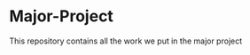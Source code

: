 # Major-Project
This repository contains all the work we put in the major project
<!DOCTYPE html>
<html>
  <head>
    <meta charset="utf-8">
    <title>Sorting test</title>
  </head>
  <body>
    <ul id='list'>
    </ul>
  </body>
  <script>
  API_KEY = AIzaSyDhPizrSGuuC5v7ZtOIoNHeske58VORwaU;
  [{"categoryId":"top_filmy_1502970774374","categoryName":"Top Filmy","dateCreated":"1502970774374.0","lastModified":"1502970774374.0","ytChannels":"[{\"channelId\":\"UCq-Fj5jknLsUf-MWSy4_brA\",\"channelTitle\":\"T-Series\",\"type\":\"static\"},{\"channelId\":\"UCq-Fj5jknLsUf-MWSy4_brA\",\"channelTitle\":\"T-Series\",\"type\":\"static\"},{\"channelId\":\"UCFFbwnve3yF62-tVXkTyHqg\",\"channelTitle\":\"Zee Music Company\",\"type\":\"static\"},{\"channelId\":\"UCbTLwN10NoCU4WDzLf1JMOA\",\"channelTitle\":\"YRF\",\"type\":\"static\"},{\"channelId\":\"UCX52tYZiEh_mHoFja3Veciw\",\"channelTitle\":\"Eros Now\",\"type\":\"static\"},{\"channelId\":\"UC56gTxNs4f9xZ7Pa2i5xNzg\",\"channelTitle\":\"Sony Music India\",\"type\":\"static\"}]","displayName":null,"type":"global","artists":"{\"static\":\"Emraan Hashmi ,Esha Gupta ,Tanishk Bagchi ,Jubin Nautiyal ,Neeti Mohan , Agar ,Jubin N Prakriti ,Abhijit V ,Bhushan Kumar Ahmed Kakkar ,Zee Music Co , Qaidi , Munna Michael ,Tiger Shroff ,Nidhhi Agerwal ,Javed ,Mohsin ,Anushka Sharma ,Imtiaz ,Arijit Singh \",\"dynamic\":\"\"}","keywords":"{\"static\":\"baadshaho,song,tanishk,bagchi,jubin,saath,t-series,tum,reprise,version,kakkar, munna,michael,harry,sejal\",\"dynamic\":\"\"}","lastUpdated":"1502970774374.0","staticLock":"1","staticPercentage":50},{"categoryId":"stand_up_comedy_1502972091305","categoryName":"Stand Up Comedy","dateCreated":"1502972091305.0","lastModified":"1502972091305.0","ytChannels":"[{\"channelId\":\"UCzNq9i-DlDDBLjPerVzJW-A\",\"channelTitle\":\"Kenny Sebastian\",\"type\":\"static\"},{\"channelId\":\"UC4muYPMCSYigqIwRjVWkQ2Q\",\"channelTitle\":\"Abhishek Upmanyu\",\"type\":\"static\"},{\"channelId\":\"UC5W8kZaY_u59fwgtjnLrBXA\",\"channelTitle\":\"Kanan Gill\",\"type\":\"static\"},{\"channelId\":\"UC6xOVUMstTf08rUgOFbyPEA\",\"channelTitle\":\"SnG Comedy\",\"type\":\"static\"},{\"channelId\":\"UCUsN5ZwHx2kILm84-jPDeXw\",\"channelTitle\":\"Comedy Central\",\"type\":\"static\"},{\"channelId\":\"UCpU9EZn1Ll9kPpSuBsn4VyA\",\"channelTitle\":\"East India Comedy\",\"type\":\"static\"},{\"channelId\":\"UCY6S78uy7ViTx5-Wc029oqA\",\"channelTitle\":\"evam Standup Tamasha\",\"type\":\"dynamic\"}]","displayName":null,"type":"global","artists":"{\"static\":\",Kenny Sebastian ,Chacha Chaudhary ,Tinkle , Abhishek Upmanyu , Kanan  ,Zakir Roast \",\"dynamic\":\"\"}","keywords":"{\"static\":\",Kenny Sebastian ,Chacha Chaudhary ,Tinkle , Abhishek Upmanyu , Kanan  ,Zakir Roast \",\"dynamic\":\"study holidays,kenneth sebastian,short film,preparation for exams\"}","lastUpdated":"1502972091305.0","staticLock":"1","staticPercentage":50},{"categoryId":"indie-pop_1502973919925","categoryName":"Indie-Pop","dateCreated":"1502973919925.0","lastModified":"1502973919925.0","ytChannels":"[{\"channelId\":\"UCXIyz409s7bNWVcM-vjfdVA\",\"channelTitle\":\"Majestic Casual\",\"type\":\"static\"},{\"channelId\":\"UCQ2ZXzSHkQOznthN-DepInQ\",\"channelTitle\":\"MusicMagnificence\",\"type\":\"static\"},{\"channelId\":\"UC5nc_ZtjKW1htCVZVRxlQAQ\",\"channelTitle\":\"MrSuicideSheep\",\"type\":\"static\"},{\"channelId\":\"UCM9KEEuzacwVlkt9JfJad7g\",\"channelTitle\":\"Chill Nation\",\"type\":\"static\"},{\"channelId\":\"UCEi0EgWJ5m7gVBQ68a1L0TA\",\"channelTitle\":\"alexrainbirdMusic\",\"type\":\"static\"},{\"channelId\":\"UCXKr4vbqJkg4cXmdvaAEjYw\",\"channelTitle\":\"La Belle Musique\",\"type\":\"static\"},{\"channelId\":\"UCudKvbd6gvbm5UCYRk5tZKA\",\"channelTitle\":\"TheSoundYouNeed\",\"type\":\"static\"},{\"channelId\":\"UCWPqvTI1HMOC0xxyaqfLtXQ\",\"channelTitle\":\"IndieCurrent\",\"type\":\"static\"},{\"channelId\":\"UCLft7a_jxMIRqs3wmbGhO9A\",\"channelTitle\":\"MusiCloud\",\"type\":\"dynamic\"}]","displayName":null,"type":"global","artists":"{\"static\":\"Smaak , Blue Releases , Griffin ,Stoller  , La ,Henri PFR , Tom ,Zwette Edit \",\"dynamic\":\",Demi ,Sorry ,Ariana Grande Remix \"}","keywords":"{\"static\":\"Smaak , Blue Releases , Griffin ,Stoller  , La ,Henri PFR , Tom ,Zwette Edit \",\"dynamic\":\"demi lovato new song,demi lovato sorry not sorry,ariana grande new song\"}","lastUpdated":"1502973919925.0","staticLock":"1","staticPercentage":50},{"categoryId":"prank_1502974035170","categoryName":"Prank","dateCreated":"1502974035170.0","lastModified":"1502974035170.0","ytChannels":"[{\"channelId\":\"UC1KPy3cAAj0i0RIFC_SzjMg\",\"channelTitle\":\"VitalyzdTv\",\"type\":\"static\"},{\"channelId\":\"UC1KPy3cAAj0i0RIFC_SzjMg\",\"channelTitle\":\"VitalyzdTv\",\"type\":\"static\"},{\"channelId\":\"UCkhxWF5CTMUgxneqAFP96LQ\",\"channelTitle\":\"NELK\",\"type\":\"static\"},{\"channelId\":\"UC1r4VtVE__5K6c_L_3Vlxxg\",\"channelTitle\":\"fouseyTUBE\",\"type\":\"static\"},{\"channelId\":\"UC1r4VtVE__5K6c_L_3Vlxxg\",\"channelTitle\":\"fouseyTUBE\",\"type\":\"static\"},{\"channelId\":\"UC-SV8-bUJfXjrRMnp7F8Wzw\",\"channelTitle\":\"RomanAtwoodVlogs\",\"type\":\"static\"},{\"channelId\":\"UC-SV8-bUJfXjrRMnp7F8Wzw\",\"channelTitle\":\"RomanAtwoodVlogs\",\"type\":\"static\"},{\"channelId\":\"UCrfkB8kEd58c9wWGWsWIwEA\",\"channelTitle\":\"Funk You\",\"type\":\"static\"},{\"channelId\":\"UCyzcUJoFTL32HM2Mfs4z6lw\",\"channelTitle\":\"Baap Of Bakchod\",\"type\":\"static\"},{\"channelId\":\"UCcf0WYfeIkecTLQ_GzkBu1w\",\"channelTitle\":\"Jalals\",\"type\":\"static\"},{\"channelId\":\"UCb8R67kPgHE1lYf8KLPAieQ\",\"channelTitle\":\"MarcusDibble\",\"type\":\"dynamic\"}]","displayName":null,"type":"global","artists":"{\"static\":\"Hitman , Cars On Fire Prank , Fake ,Pizza Delivery Guy Prank , My Puppy , Girls , Girls CUTE Prank ,Girls  \",\"dynamic\":\"\"}","keywords":"{\"static\":\"Hitman , Cars On Fire Prank , Fake ,Pizza Delivery Guy Prank , My Puppy , Girls , Girls CUTE Prank ,Girls  \",\"dynamic\":\"callout,dibble,marcus,comedy,wicked\"}","lastUpdated":"1502974035170.0","staticLock":"1","staticPercentage":50},{"categoryId":"global_todays_funniest_clips_1502974216761","categoryName":"Global: Today's Funniest Clips","dateCreated":"1502974216761.0","lastModified":"1502974216761.0","ytChannels":"[]","displayName":"Global: Today's Funniest Clips","type":"system","artists":"{\"static\":\"\",\"dynamic\":\"\"}","keywords":"{\"static\":\"\",\"dynamic\":\"\"}","lastUpdated":"1502974216761.0","staticLock":"TRUE","staticPercentage":0},{"categoryId":"global_learn_something_new_1502974216771","categoryName":"Global: Learn Something New","dateCreated":"1502974216771.0","lastModified":"1502974216771.0","ytChannels":"[]","displayName":"Global: Learn Something New","type":"system","artists":"{\"static\":\"\",\"dynamic\":\"\"}","keywords":"{\"static\":\"\",\"dynamic\":\"\"}","lastUpdated":"1502974216771.0","staticLock":"TRUE","staticPercentage":0},{"categoryId":"global_sports_highlights_and_great_moments_1502974216773","categoryName":"Global: Sports Highlights and Great Moments","dateCreated":"1502974216773.0","lastModified":"1502974216773.0","ytChannels":"[]","displayName":"Global: Sports Highlights and Great Moments","type":"system","artists":"{\"static\":\"\",\"dynamic\":\"\"}","keywords":"{\"static\":\"\",\"dynamic\":\"\"}","lastUpdated":"1502974216773.0","staticLock":"TRUE","staticPercentage":0},{"categoryId":"global_hot_new_trailers_1502974216775","categoryName":"Global: Hot New Trailers","dateCreated":"1502974216775.0","lastModified":"1502974216775.0","ytChannels":"[]","displayName":"Global: Hot New Trailers","type":"system","artists":"{\"static\":\"\",\"dynamic\":\"\"}","keywords":"{\"static\":\"\",\"dynamic\":\"\"}","lastUpdated":"1502974216775.0","staticLock":"TRUE","staticPercentage":0},{"categoryId":"global_game_overload_1502974216782","categoryName":"Global: Game Overload","dateCreated":"1502974216782.0","lastModified":"1502974216782.0","ytChannels":"[]","displayName":"Global: Game Overload","type":"system","artists":"{\"static\":\"\",\"dynamic\":\"\"}","keywords":"{\"static\":\"\",\"dynamic\":\"\"}","lastUpdated":"1502974216782.0","staticLock":"TRUE","staticPercentage":0},{"categoryId":"global_popular_right_now_1502974216779","categoryName":"Global: Popular Right Now","dateCreated":"1502974216779.0","lastModified":"1502974216779.0","ytChannels":"[]","displayName":"Global: Popular Right Now","type":"system","artists":"{\"static\":\"\",\"dynamic\":\"\"}","keywords":"{\"static\":\"\",\"dynamic\":\"\"}","lastUpdated":"1502974216779.0","staticLock":"TRUE","staticPercentage":0},{"categoryId":"india_music_1502974216784","categoryName":"India: Music","dateCreated":"1502974216784.0","lastModified":"1502974216784.0","ytChannels":"[]","displayName":"India: Music","type":"system","artists":"{\"static\":\"\",\"dynamic\":\"\"}","keywords":"{\"static\":\"\",\"dynamic\":\"\"}","lastUpdated":"1502974216784.0","staticLock":"TRUE","staticPercentage":0},{"categoryId":"india_popular_right_now__india_1502974216785","categoryName":"India: Popular Right Now - India","dateCreated":"1502974216785.0","lastModified":"1502974216785.0","ytChannels":"[]","displayName":"India: Popular Right Now - India","type":"system","artists":"{\"static\":\"\",\"dynamic\":\"\"}","keywords":"{\"static\":\"\",\"dynamic\":\"\"}","lastUpdated":"1502974216785.0","staticLock":"TRUE","staticPercentage":0},{"categoryId":"india_entertainment_1502974216786","categoryName":"India: Entertainment","dateCreated":"1502974216786.0","lastModified":"1502974216786.0","ytChannels":"[]","displayName":"India: Entertainment","type":"system","artists":"{\"static\":\"\",\"dynamic\":\"\"}","keywords":"{\"static\":\"\",\"dynamic\":\"\"}","lastUpdated":"1502974216786.0","staticLock":"TRUE","staticPercentage":0},{"categoryId":"global_brandnew_tech_1502974216781","categoryName":"Global: Brand-New Tech","dateCreated":"1502974216781.0","lastModified":"1502974216781.0","ytChannels":"[]","displayName":"Global: Brand-New Tech","type":"system","artists":"{\"static\":\"\",\"dynamic\":\"\"}","keywords":"{\"static\":\"\",\"dynamic\":\"\"}","lastUpdated":"1502974216781.0","staticLock":"TRUE","staticPercentage":0},{"categoryId":"global_justreleased_music_videos_1502974216776","categoryName":"Global: Just-Released Music Videos","dateCreated":"1502974216776.0","lastModified":"1502974216776.0","ytChannels":"[]","displayName":"Global: Just-Released Music Videos","type":"system","artists":"{\"static\":\"\",\"dynamic\":\"\"}","keywords":"{\"static\":\"\",\"dynamic\":\"\"}","lastUpdated":"1502974216776.0","staticLock":"TRUE","staticPercentage":0},{"categoryId":"global_look_good_feel_good_1502974216783","categoryName":"Global: Look Good, Feel Good","dateCreated":"1502974216783.0","lastModified":"1502974216783.0","ytChannels":"[]","displayName":"Global: Look Good, Feel Good","type":"system","artists":"{\"static\":\"\",\"dynamic\":\"\"}","keywords":"{\"static\":\"\",\"dynamic\":\"\"}","lastUpdated":"1502974216783.0","staticLock":"TRUE","staticPercentage":0},{"categoryId":"_1502974284206","categoryName":"Movie Clips","dateCreated":"1502974284206.0","lastModified":"1502974284206.0","ytChannels":"[{\"channelId\":\"UC3gNmTGu-TTbFPpfSs5kNkg\",\"channelTitle\":\"Movieclips\",\"type\":\"static\"},{\"channelId\":\"UCi8e0iOVk1fEOogdfu4YgfA\",\"channelTitle\":\"Movieclips Trailers\",\"type\":\"static\"},{\"channelId\":\"UCLyYEq4ODlw3OD9qhGqwimw\",\"channelTitle\":\"Movieclips Film Festivals & Indie Films\",\"type\":\"static\"},{\"channelId\":\"UCkR0GY0ue02aMyM-oxwgg9g\",\"channelTitle\":\"Movieclips Coming Soon\",\"type\":\"static\"},{\"channelId\":\"UCuGtSnFs0lbb7Loo0WeKmVQ\",\"channelTitle\":\"Filmic Box\",\"type\":\"static\"},{\"channelId\":\"UClVbhSLxwws-KSsPKz135bw\",\"channelTitle\":\"TopMovieClip\",\"type\":\"static\"},{\"channelId\":\"UCU8PFISdwVu66Zg4cyVbzsw\",\"channelTitle\":\"CoolestClips4K\",\"type\":\"static\"},{\"channelId\":\"UCBwm9gfcTXq90jB6wGjvKtg\",\"channelTitle\":\"JVZ 4kHD\",\"type\":\"static\"}]","displayName":null,"type":"global","artists":"{\"static\":\", Billy ,Backstage Love Scene , Ragnarok International Trailer , Movieclips Indie , Movieclips Coming Soon , Skull Crawler ,Skull Island ,Movie Clip , Peter ,Flash ,School Fight Scene ,Movie CLIP HD , Emil Blonsky ,Movie Clip , Steve ,Rogers Conoce ,Gatos \",\"dynamic\":\"\"}","keywords":"{\"static\":\",halftime,love,story,trailer,west,island,movie,parker,incredible,movie,clip\",\"dynamic\":\"\"}","lastUpdated":"1502974284206.0","staticLock":"1","staticPercentage":50},{"categoryId":"dance_beats_1502974309191","categoryName":"Dance Beats","dateCreated":"1502974309191.0","lastModified":"1502974309191.0","ytChannels":"[{\"channelId\":\"UC1KonH1j8WMhc5cT6Bp7NtA\",\"channelTitle\":\"Honey Singh\",\"type\":\"static\"},{\"channelId\":\"UCUQg_UBQfVjptn7Wqcgzz-w\",\"channelTitle\":\"Badshah\",\"type\":\"static\"},{\"channelId\":\"UCAHlZTSgcwNNpf8LV3E6kDQ\",\"channelTitle\":\"ElectroDanceMixes\",\"type\":\"static\"},{\"channelId\":\"UCBRFlde39a2U4nAkmGqJwAQ\",\"channelTitle\":\"Flo Rida\",\"type\":\"static\"},{\"channelId\":\"UC1l7wYrva1qCH-wgqcHaaRg\",\"channelTitle\":\"David Guetta\",\"type\":\"static\"},{\"channelId\":\"UCMJ5Qf3sOvQpcYiai1Noa3Q\",\"channelTitle\":\"majorlazer\",\"type\":\"static\"},{\"channelId\":\"UCGkSXL5saM8y3VvJD_PdMFQ\",\"channelTitle\":\"DJSnakeVEVO\",\"type\":\"static\"},{\"channelId\":\"UCe3I9BAVCzf9oACYU1EtrxA\",\"channelTitle\":\"FallOutBoyVEVO\",\"type\":\"static\"},{\"channelId\":\"UC5H_KXkPbEsGs0tFt8R35mA\",\"channelTitle\":\"Martin Garrix\",\"type\":\"static\"},{\"channelId\":\"UCRzzwLpLiUNIs6YOPe33eMg\",\"channelTitle\":\"ChainsmokersVEVO\",\"type\":\"dynamic\"}]","displayName":null,"type":"global","artists":"{\"static\":\" Honey ,Singh , Slow ,Badshah ,Music Video , Flo , David , Travis Scott ,Camila Cabello , Lil Jon , Out Boy ,Young ,Menace , Martin ,Garrix \",\"dynamic\":\"\"}","keywords":"{\"static\":\" Honey ,Singh , Slow ,Badshah ,Music Video , Flo , David , Travis Scott ,Camila Cabello , Lil Jon , Out Boy ,Young ,Menace , Martin ,Garrix \",\"dynamic\":\"roses (audio),the chainsmokers feat. rozes,dance,disruptor records/columbia\"}","lastUpdated":"1502974309191.0","staticLock":"1","staticPercentage":50},{"categoryId":"performances_1502974716010","categoryName":"Performances","dateCreated":"1502974716010.0","lastModified":"1502974716010.0","ytChannels":"[{\"channelId\":\"UCM1VesJtJ9vTXcMLLr_FfdQ\",\"channelTitle\":\"Coke Studio\",\"type\":\"static\"},{\"channelId\":\"UCXuO_AmrcE16fDoNiq9JZZg\",\"channelTitle\":\"Coke Studio @ MTV\",\"type\":\"static\"},{\"channelId\":\"UCq-Fj5jknLsUf-MWSy4_brA\",\"channelTitle\":\"T-Series\",\"type\":\"static\"},{\"channelId\":\"UCq-Fj5jknLsUf-MWSy4_brA\",\"channelTitle\":\"T-Series\",\"type\":\"static\"},{\"channelId\":\"UCLp8RBhQHu9wSsq62j_Md6A\",\"channelTitle\":\"LuisFonsiVEVO\",\"type\":\"static\"},{\"channelId\":\"UC-8Q-hLdECwQmaWNwXitYDw\",\"channelTitle\":\"KatyPerryVEVO\",\"type\":\"static\"},{\"channelId\":\"UCjK8ORC71kwyj1DWFwril_A\",\"channelTitle\":\"SelenaGomezVEVO\",\"type\":\"static\"},{\"channelId\":\"UComP_epzeKzvBX156r6pm1Q\",\"channelTitle\":\"AdeleVEVO\",\"type\":\"static\"},{\"channelId\":\"UCoUM-UJ7rirJYP8CQ0EIaHA\",\"channelTitle\":\"Bruno Mars\",\"type\":\"static\"},{\"channelId\":\"UCHkj014U2CQ2Nv0UZeYpE_A\",\"channelTitle\":\"JustinBieberVEVO\",\"type\":\"static\"},{\"channelId\":\"UC2xskkQVFEpLcGFnNSLQY0A\",\"channelTitle\":\"RihannaVEVO\",\"type\":\"static\"},{\"channelId\":\"UC4eYXhJI4-7wSWc8UNRwD4A\",\"channelTitle\":\"NPR Music\",\"type\":\"static\"},{\"channelId\":\"UCv41ean41z5cRWdHiK5YvEw\",\"channelTitle\":\"Radio Mirchi\",\"type\":\"static\"},{\"channelId\":\"UCFFbwnve3yF62-tVXkTyHqg\",\"channelTitle\":\"Zee Music Company\",\"type\":\"dynamic\"}]","displayName":null,"type":"global","artists":"{\"static\":\", Danyal ,Momina Mustehsan ,Coke Studio Season , Ram Sampath ,Sona Mohapatra ,Rituraj Mohanty ,Coke Studio , Mera ,Mixtape ,Bhushan Kumar , Song ,Mixtape ,Kanika Kapoor ,Guru Randhawa ,Bhushan Kumar , Luis ,Fonsi ,Daddy Yankee , Selena ,Gomez ,Gucci Mane , Hello , Bruno ,Mars ,Versace , Justin ,Baby ,Ludacris , Drake , Anderson , Sachin \",\"dynamic\":\",Bareilly Ki Barfi Food Challenge ,Kriti Sanon \"}","keywords":"{\"static\":\", Danyal ,Momina Mustehsan ,Coke Studio Season , Ram Sampath ,Sona Mohapatra ,Rituraj Mohanty ,Coke Studio , Mera ,Mixtape ,Bhushan Kumar , Song ,Mixtape ,Kanika Kapoor ,Guru Randhawa ,Bhushan Kumar , Luis ,Fonsi ,Daddy Yankee , Selena ,Gomez ,Gucci Mane , Hello , Bruno ,Mars ,Versace , Justin ,Baby ,Ludacris , Drake , Anderson , Sachin \",\"dynamic\":\"kausar,munir,amit trivedi songs,aamir khan new song,secret superstar songs\"}","lastUpdated":"1502974716010.0","staticLock":"1","staticPercentage":50},{"categoryId":"drama_-_tamil_1503310997422","categoryName":"Drama - Tamil","dateCreated":"1503310997422.0","lastModified":"1503310997422.0","ytChannels":"[{\"channelId\":\"UCvrhwpnp2DHYQ1CbXby9ypQ\",\"channelTitle\":\"Vijay Television\",\"type\":\"static\"},{\"channelId\":\"UCvrhwpnp2DHYQ1CbXby9ypQ\",\"channelTitle\":\"Vijay Television\",\"type\":\"static\"},{\"channelId\":\"UCvrhwpnp2DHYQ1CbXby9ypQ\",\"channelTitle\":\"Vijay Television\",\"type\":\"static\"},{\"channelId\":\"UC-lJ-F5mlPP6SYPkkq6gjwA\",\"channelTitle\":\"VikatanTV\",\"type\":\"static\"},{\"channelId\":\"UC_wIGmvdyAQLtl-U2nHV9rg\",\"channelTitle\":\"zeetamil\",\"type\":\"static\"},{\"channelId\":\"UCxhPXCaIGhyt2HOrJkoVuGA\",\"channelTitle\":\"RadaanMedia\",\"type\":\"static\"},{\"channelId\":\"UCRhn5l_2zvcMQA0RI2f010g\",\"channelTitle\":\"Saregama TVShows\",\"type\":\"static\"},{\"channelId\":\"UC0PTktRYpZXb6On0_zFKWIg\",\"channelTitle\":\"hotstar\",\"type\":\"static\"},{\"channelId\":\"UCt2JXOLNxqry7B_4rRZME3Q\",\"channelTitle\":\"ICC\",\"type\":\"dynamic\"}]","displayName":null,"type":"global","artists":"{\"static\":\" Vijay Television Awards , Deivamagal , Zee ,Zee Tamil , Bigg ,Boss Tamil \",\"dynamic\":\",Match Highlights \"}","keywords":"{\"static\":\" Vijay Television Awards , Deivamagal , Zee ,Zee Tamil , Bigg ,Boss Tamil \",\"dynamic\":\"wt20,highlights\"}","lastUpdated":"1503310997422.0","staticLock":"1","staticPercentage":50},{"categoryId":"comedy_-_tamil_1503311304465","categoryName":"Comedy - Tamil","dateCreated":"1503311304465.0","lastModified":"1503311304465.0","ytChannels":"[{\"channelId\":\"UCn2wC753SXLd2BJYLss_jlA\",\"channelTitle\":\"Put Chutney\",\"type\":\"static\"},{\"channelId\":\"UCZCaRGGPtHFtp7X3FxtNKhA\",\"channelTitle\":\"Smile Settai\",\"type\":\"static\"},{\"channelId\":\"UCGDSuWYAYiOoDKzefTfqB6Q\",\"channelTitle\":\"Madras Meter\",\"type\":\"static\"},{\"channelId\":\"UCGBnz-FR3qaowYsyIEh2-zw\",\"channelTitle\":\"Madras Central\",\"type\":\"static\"},{\"channelId\":\"UC84mvyEyim8rvh7i6HNoSgA\",\"channelTitle\":\"Paracetamol Paniyaram\",\"type\":\"static\"},{\"channelId\":\"UCx2SxlhDYl8Rhkw_PqwcdSA\",\"channelTitle\":\"Temple Monkeys\",\"type\":\"static\"},{\"channelId\":\"UChk4v8OJPBT8rh5uNtW1X4A\",\"channelTitle\":\"Rascalas\",\"type\":\"static\"},{\"channelId\":\"UCpPOf9BQPwa4K11Zjxu1ZPw\",\"channelTitle\":\"Jump Cuts\",\"type\":\"static\"},{\"channelId\":\"UCPXWAGu_P5orF-2_OCG9EPA\",\"channelTitle\":\"Interval TV\",\"type\":\"static\"},{\"channelId\":\"UC9fGdG6pQDs-DWaF55mMa4g\",\"channelTitle\":\"Humour Club - Triplicane Chapter\",\"type\":\"static\"},{\"channelId\":\"UC0x7BynaZB91oDBp8UT7sXw\",\"channelTitle\":\"1 Kg Biriyani\",\"type\":\"static\"},{\"channelId\":\"UCg1CN_5ce-J5A_9lVLAkfdg\",\"channelTitle\":\"Soma Banam\",\"type\":\"dynamic\"}]","displayName":null,"type":"global","artists":"{\"static\":\" Tamil Web Series , Filmy Performance , Madras Meter , Sarahah Commenters ,Sarahah Troll , Night Special ,Badava Gopi , Sirappu ,Pattimandram ,Pulavar Ramalingam \",\"dynamic\":\",Sarakku ,Review \"}","keywords":"{\"static\":\" Tamil Web Series , Filmy Performance , Madras Meter , Sarahah Commenters ,Sarahah Troll , Night Special ,Badava Gopi , Sirappu ,Pattimandram ,Pulavar Ramalingam \",\"dynamic\":\"sarakku,review,drink,alcohol,vodka\"}","lastUpdated":"1503311304465.0","staticLock":"1","staticPercentage":50},{"categoryId":"short_films_-_tamil_1503311511399","categoryName":"Short Films - Tamil","dateCreated":"1503311511399.0","lastModified":"1503311511399.0","ytChannels":"[{\"channelId\":\"UCwqakcn6NziszDXH65yzptw\",\"channelTitle\":\"Red Pix Short films\",\"type\":\"static\"},{\"channelId\":\"UC2CQx0rPH_h3IqWGCAbQzQQ\",\"channelTitle\":\"Tamil Short Cuts\",\"type\":\"static\"},{\"channelId\":\"UCv8L1rlN6vw-jo6FN5n6gGw\",\"channelTitle\":\"Clap Tone Pictures\",\"type\":\"static\"},{\"channelId\":\"UCWnTC8o8AycL6a2eRrKSdBg\",\"channelTitle\":\"Pocket Films - Indian Short Films\",\"type\":\"static\"},{\"channelId\":\"UCLoMOaEbHZoIh3jp4oHWJzg\",\"channelTitle\":\"Bench Culture\",\"type\":\"static\"},{\"channelId\":\"UChbHGDGLBWEtWkWlkiRtjyA\",\"channelTitle\":\"TAmil Entertainment\",\"type\":\"dynamic\"}]","displayName":null,"type":"global","artists":"{\"static\":\" Tamil Short Film , Sharani , Karthik ,Bench Culture Trailer \",\"dynamic\":\",Idheu \"}","keywords":"{\"static\":\" Tamil Short Film , Sharani , Karthik ,Bench Culture Trailer \",\"dynamic\":\"tamilshort films,new tamil short films,idheu etcharikai alla iea tamil short film,tamil short film award winning,tamil movies\"}","lastUpdated":"1503311511399.0","staticLock":"1","staticPercentage":50},{"categoryId":"movie_trailers_-_tamil_1503312449163","categoryName":"Movie Trailers - Tamil","dateCreated":"1503312449163.0","lastModified":"1503312449163.0","ytChannels":"[{\"channelId\":\"UCqVDSxEb7MNfYvddpbri4TA\",\"channelTitle\":\"Y Not Studios\",\"type\":\"static\"},{\"channelId\":\"UCuNPyaDyHfN_WoM6tT0OGNA\",\"channelTitle\":\"Sri Thenandal Films\",\"type\":\"static\"},{\"channelId\":\"UCXS0LXj5BO9CS8uVBFPBvrg\",\"channelTitle\":\"Times Music Tamil\",\"type\":\"static\"},{\"channelId\":\"UCf47je2ETRtgkhaVctg76Ew\",\"channelTitle\":\"Ondraga Entertainment\",\"type\":\"static\"},{\"channelId\":\"UC56gTxNs4f9xZ7Pa2i5xNzg\",\"channelTitle\":\"Sony Music India\",\"type\":\"static\"},{\"channelId\":\"UCLbdVvreihwZRL6kwuEUYsA\",\"channelTitle\":\"Think Music India\",\"type\":\"static\"},{\"channelId\":\"UCTNtRdBAiZtHP9w7JinzfUg\",\"channelTitle\":\"SonyMusicSouthVEVO\",\"type\":\"static\"},{\"channelId\":\"UCA7gwgLgmCZ8DSmdf2bhb8g\",\"channelTitle\":\"Lyca Productions\",\"type\":\"static\"},{\"channelId\":\"UCIx3RWYwikMlDiJeCEUbfEA\",\"channelTitle\":\"Wunderbar Studios\",\"type\":\"static\"},{\"channelId\":\"UCU8v1Rn64Q1n7Cg2jelHpog\",\"channelTitle\":\"Studio Green\",\"type\":\"static\"}]","displayName":null,"type":"global","artists":"{\"static\":\" , Guru ,Telugu Movie Trailer ,Venkatesh ,Ritika Singh ,Mumtaz Sorcar , Podhuvaga ,Nivetha Pethuraj Intro ,Stalin , Sachin ,Dreams ,Sachin Tendulkar ,Rahman ,Madan Karki , Vasudev Menon ,Mani Ratnam , Aalaporaan Thamizhan Tamil Lyric Video ,Rahman , Samantha ,Amy Jackson ,Atlee ,Prakash Kumar , Thalai Viduthalai Tamil Lyric ,Ajith Kumar ,Anirudh , First Look Launch ,Akshay Kumar ,Shankar ,Rahman , Velai ,Illa Pattadhaari ,Trailer ,Kajol ,Amala Paul , Studio ,Green Wishes \",\"dynamic\":\"\"}","keywords":"{\"static\":\" , guru,telugu,movie,trailer,(2k, podhuvaga,emmanasu,thangam,nivetha,pethuraj, tamil, gautham,vasudev,mani,ratnam, mersal,thamizhan, theri,vijay,samantha, thalai, launch,event,akshay, pattadhaari,official,trailer,dhanush,,kajol,, \",\"dynamic\":\"\"}","lastUpdated":"1503312449163.0","staticLock":"1","staticPercentage":50},{"categoryId":"movie_trailers_-_tamil_1503312451454","categoryName":"Movie Trailers - Tamil","dateCreated":"1503312451454.0","lastModified":"1503312451454.0","ytChannels":"[{\"channelId\":\"UCqVDSxEb7MNfYvddpbri4TA\",\"channelTitle\":\"Y Not Studios\",\"type\":\"static\"},{\"channelId\":\"UCuNPyaDyHfN_WoM6tT0OGNA\",\"channelTitle\":\"Sri Thenandal Films\",\"type\":\"static\"},{\"channelId\":\"UCXS0LXj5BO9CS8uVBFPBvrg\",\"channelTitle\":\"Times Music Tamil\",\"type\":\"static\"},{\"channelId\":\"UCf47je2ETRtgkhaVctg76Ew\",\"channelTitle\":\"Ondraga Entertainment\",\"type\":\"static\"},{\"channelId\":\"UC56gTxNs4f9xZ7Pa2i5xNzg\",\"channelTitle\":\"Sony Music India\",\"type\":\"static\"},{\"channelId\":\"UCLbdVvreihwZRL6kwuEUYsA\",\"channelTitle\":\"Think Music India\",\"type\":\"static\"},{\"channelId\":\"UCTNtRdBAiZtHP9w7JinzfUg\",\"channelTitle\":\"SonyMusicSouthVEVO\",\"type\":\"static\"},{\"channelId\":\"UCA7gwgLgmCZ8DSmdf2bhb8g\",\"channelTitle\":\"Lyca Productions\",\"type\":\"static\"},{\"channelId\":\"UCIx3RWYwikMlDiJeCEUbfEA\",\"channelTitle\":\"Wunderbar Studios\",\"type\":\"static\"},{\"channelId\":\"UCU8v1Rn64Q1n7Cg2jelHpog\",\"channelTitle\":\"Studio Green\",\"type\":\"static\"}]","displayName":null,"type":"global","artists":"{\"static\":\" , Guru ,Telugu Movie Trailer ,Venkatesh ,Ritika Singh ,Mumtaz Sorcar , Podhuvaga ,Nivetha Pethuraj Intro ,Stalin , Sachin ,Dreams ,Sachin Tendulkar ,Rahman ,Madan Karki , Vasudev Menon ,Mani Ratnam , Aalaporaan Thamizhan Tamil Lyric Video ,Rahman , Samantha ,Amy Jackson ,Atlee ,Prakash Kumar , Thalai Viduthalai Tamil Lyric ,Ajith Kumar ,Anirudh , First Look Launch ,Akshay Kumar ,Shankar ,Rahman , Velai ,Illa Pattadhaari ,Trailer ,Kajol ,Amala Paul , Studio ,Green Wishes \",\"dynamic\":\"\"}","keywords":"{\"static\":\" , guru,telugu,movie,trailer,(2k, podhuvaga,emmanasu,thangam,nivetha,pethuraj, tamil, gautham,vasudev,mani,ratnam, mersal,thamizhan, theri,vijay,samantha, thalai, launch,event,akshay, pattadhaari,official,trailer,dhanush,,kajol,, \",\"dynamic\":\"\"}","lastUpdated":"1503312451454.0","staticLock":"1","staticPercentage":50},{"categoryId":"top_filmy_and_reviews_-_tamil_1503312927977","categoryName":"Top Filmy and Reviews - Tamil","dateCreated":"1503312927977.0","lastModified":"1503312927977.0","ytChannels":"[{\"channelId\":\"UCuF8-WmBJvhV5rZj2aYSoYw\",\"channelTitle\":\"IndiaGlitz Tamil Movies | Interviews | Shooting Spot | Review | Gossip\",\"type\":\"static\"},{\"channelId\":\"UCkI-SYGC8fxPNcp6FsX4SRQ\",\"channelTitle\":\"Tamil Talkies\",\"type\":\"static\"},{\"channelId\":\"UCZVcQLqXTn1DN-UcDwrc1gQ\",\"channelTitle\":\"tamilcinemareview\",\"type\":\"static\"},{\"channelId\":\"UC8md0UEGj7UbjcZtMjBVrgQ\",\"channelTitle\":\"BehindwoodsTV\",\"type\":\"static\"},{\"channelId\":\"UCkcat7kqDsxCiuFQL1ujRiA\",\"channelTitle\":\"Fully Filmy\",\"type\":\"static\"},{\"channelId\":\"UCFwhrXOTW6wj-j5qUYWbbOQ\",\"channelTitle\":\"Selfie Review\",\"type\":\"static\"},{\"channelId\":\"UCqv-IG_22jidFMPX4lfILVQ\",\"channelTitle\":\"KalakkalcinemaVideos\",\"type\":\"static\"},{\"channelId\":\"UCDsdXklhP9jFRpf6h_k_UTw\",\"channelTitle\":\"Nettv4u Reviewboard&News\",\"type\":\"static\"},{\"channelId\":\"UCnw6jUU0KaCjgAiRsbuiCgg\",\"channelTitle\":\"Cineulagam\",\"type\":\"static\"},{\"channelId\":\"UCm8FgwSjkRqSDVOfK7mgZBw\",\"channelTitle\":\"Friday Facts\",\"type\":\"static\"},{\"channelId\":\"UCBriTgjiwqKKcfjOYuzO_bA\",\"channelTitle\":\"Comedian Praveen Kumar\",\"type\":\"dynamic\"}]","displayName":null,"type":"global","artists":"{\"static\":\" , Superstar ,Kaala Shooting Spot Updates ,Cinema News , Dhanush , Velai ,Illa Pattadhaari , Vijay ,Vijay , Singer Pragathi Guruprasad , David F. Sandberg ,James Wan ,Annabelle English Movie Selfie Review , Ajith , Kamal ,Sriranjani Interview , Popular ,Actor Alwa Vasu , Velai ,Illa Pattathari ,Kajol ,Amala Paul \",\"dynamic\":\",Prove Superstar Rajinikanth \"}","keywords":"{\"static\":\" , Superstar ,Kaala Shooting Spot Updates ,Cinema News , Dhanush , Velai ,Illa Pattadhaari , Vijay ,Vijay , Singer Pragathi Guruprasad , David F. Sandberg ,James Wan ,Annabelle English Movie Selfie Review , Ajith , Kamal ,Sriranjani Interview , Popular ,Actor Alwa Vasu , Velai ,Illa Pattathari ,Kajol ,Amala Paul \",\"dynamic\":\"superstar rajinikanth,underrated,tribute to rajinikanth,maniratnam,rajinikanth into politics\"}","lastUpdated":"1503312927977.0","staticLock":"1","staticPercentage":50},{"categoryId":"music_-_tamil_1503313275299","categoryName":"Music - Tamil","dateCreated":"1503313275299.0","lastModified":"1503313275299.0","ytChannels":"[{\"channelId\":\"UCTNtRdBAiZtHP9w7JinzfUg\",\"channelTitle\":\"SonyMusicSouthVEVO\",\"type\":\"static\"},{\"channelId\":\"UCLbdVvreihwZRL6kwuEUYsA\",\"channelTitle\":\"Think Music India\",\"type\":\"static\"},{\"channelId\":\"UC56gTxNs4f9xZ7Pa2i5xNzg\",\"channelTitle\":\"Sony Music India\",\"type\":\"static\"},{\"channelId\":\"UCAEv0ANkT221wXsTnxFnBsQ\",\"channelTitle\":\"T-Series Tamil\",\"type\":\"static\"},{\"channelId\":\"UC56gTxNs4f9xZ7Pa2i5xNzg\",\"channelTitle\":\"Sony Music India\",\"type\":\"static\"},{\"channelId\":\"UC3Izrk2fUSIEwdcH0kNdzeQ\",\"channelTitle\":\"Hiphop Tamizha\",\"type\":\"static\"},{\"channelId\":\"UCqjt-oEJGLEW3NEfjYvMrtA\",\"channelTitle\":\"Yalaplanet\",\"type\":\"dynamic\"}]","displayName":null,"type":"global","artists":"{\"static\":\" , Thalai Viduthalai Tamil Lyric ,Ajith Kumar ,Anirudh , Samantha ,Amy Jackson ,Atlee ,Prakash Kumar , Aalaporaan Thamizhan Tamil Lyric Video ,Rahman , Orey ,Rana ,Anushka Shetty ,Tamannaah , Aalaporaan Thamizhan Tamil Lyric Video ,Rahman , Meesaya ,Murukku Official Trailer \",\"dynamic\":\"\"}","keywords":"{\"static\":\" , Thalai Viduthalai Tamil Lyric ,Ajith Kumar ,Anirudh , Samantha ,Amy Jackson ,Atlee ,Prakash Kumar , Aalaporaan Thamizhan Tamil Lyric Video ,Rahman , Orey ,Rana ,Anushka Shetty ,Tamannaah , Aalaporaan Thamizhan Tamil Lyric Video ,Rahman , Meesaya ,Murukku Official Trailer \",\"dynamic\":\"wattabottles,rap,hip,tamil,hop\"}","lastUpdated":"1503313275299.0","staticLock":"1","staticPercentage":50},{"categoryId":"sports_1503313723325","categoryName":"Sports","dateCreated":"1503313723325.0","lastModified":"1503313723325.0","ytChannels":"[{\"channelId\":\"UCRijo3ddMTht_IHyNSNXpNQ\",\"channelTitle\":\"Dude Perfect\",\"type\":\"static\"},{\"channelId\":\"UCiWLfSweyRNmLpgEHekhoAg\",\"channelTitle\":\"ESPN\",\"type\":\"static\"},{\"channelId\":\"UCvgfXK4nTYKudb0rFR6noLA\",\"channelTitle\":\"UFC - Ultimate Fighting Championship\",\"type\":\"static\"},{\"channelId\":\"UCTl3QQTvqHFjurroKxexy2Q\",\"channelTitle\":\"Olympic\",\"type\":\"static\"},{\"channelId\":\"UCWJ2lWNubArHWmf3FIHbfcQ\",\"channelTitle\":\"NBA\",\"type\":\"static\"},{\"channelId\":\"UCqFMzb-4AUf6WAIbl132QKA\",\"channelTitle\":\"NHL\",\"type\":\"static\"},{\"channelId\":\"UCbcxFkd6B9xUU54InHv4Tig\",\"channelTitle\":\"Tennis TV\",\"type\":\"static\"},{\"channelId\":\"UCNa8NxMgSm7m4Ii9d4QGk1Q\",\"channelTitle\":\"Wimbledon\",\"type\":\"static\"},{\"channelId\":\"UCY_5h5zaSwN7Or4kIJDYNXA\",\"channelTitle\":\"ATPWorldTour\",\"type\":\"static\"},{\"channelId\":\"UCmqfX0S3x0I3uwLkPdpX03w\",\"channelTitle\":\"Star Sports\",\"type\":\"static\"},{\"channelId\":\"UCOQNJjhXwvAScuELTT_i7cQ\",\"channelTitle\":\"SonyLIV\",\"type\":\"static\"},{\"channelId\":\"UCgluHrwlCcNiI_6tcl1wsrA\",\"channelTitle\":\"Sports Star\",\"type\":\"static\"},{\"channelId\":\"UCnnhKQmAir15ZbsZd29WgNg\",\"channelTitle\":\"Cric Nation\",\"type\":\"static\"},{\"channelId\":\"UC4xkwnWvysDW9XGFuF9QzVA\",\"channelTitle\":\"TOP ALL SPORTS\",\"type\":\"static\"},{\"channelId\":\"UCoLrcjPV5PbUrUyXq5mjc_A\",\"channelTitle\":\"MLB\",\"type\":\"static\"},{\"channelId\":\"UCWV3obpZVGgJ3j9FVhEjF2Q\",\"channelTitle\":\"Real Madrid C.F.\",\"type\":\"static\"},{\"channelId\":\"UCmvT-a6VdOdifUaWPqRW6JQ\",\"channelTitle\":\"Football TV\",\"type\":\"static\"},{\"channelId\":\"UC14UlmYlSNiQCBe9Eookf_A\",\"channelTitle\":\"FC Barcelona\",\"type\":\"static\"},{\"channelId\":\"UCTv-XvfzLX3i4IGWAm4sbmA\",\"channelTitle\":\"LaLiga Santander\",\"type\":\"static\"},{\"channelId\":\"UCTuadWlutLw12GO3rT3Y45w\",\"channelTitle\":\"World Football\",\"type\":\"static\"},{\"channelId\":\"UCs3Gqvp1tO-nK-XNzFlopsg\",\"channelTitle\":\"LaLiga 123\",\"type\":\"static\"},{\"channelId\":\"UC9LQwHZoucFT94I2h6JOcjw\",\"channelTitle\":\"Liverpool FC\",\"type\":\"static\"},{\"channelId\":\"UCcKFf9vExi3PFM3aHHphfrQ\",\"channelTitle\":\"SKY SPORTS\",\"type\":\"static\"},{\"channelId\":\"UCWw6scNyopJ0yjMu1SyOEyw\",\"channelTitle\":\"talkSPORT\",\"type\":\"static\"},{\"channelId\":\"UCZMGRdDmuasxaL-uPPXUo3A\",\"channelTitle\":\"NEW SPORT HD\",\"type\":\"static\"},{\"channelId\":\"UCiVg6vRhuyjsWgHkDNOig6A\",\"channelTitle\":\"BeanymanSports\",\"type\":\"static\"}]","displayName":null,"type":"global","artists":"{\"static\":\" , Blitzball ,Trick Shots , , Mickey Gall , Bolt Wins , James BEST , , Kyrgios , Roger ,Wimbledon ,Virtual Reality Highlights , Dimitrov Claims Maiden M1000 Title , Star Sports , Sri Lanka , Sri Lanka Test , Sri Lanka ,Live Cricket Score , , , , Nelson ,Semedo Amazing ,Betis , , Barcelona , , , Liverpool FC , Coutinho , Liverpool ,Fan Calls ,Klopp ,Liverpool , Steven ,Gerrard , Liverpool ,Train Ahead \",\"dynamic\":\"\"}","keywords":"{\"static\":\" , blitzball, lakers,feel, ufc,mickey,gall,punk, usain,bolt,olympic,100m,gold, lebron,james,play, watch,nhl, dimitrov,kyrgios,win,masters, wimbledon, highlights,dimitrov,title, icc,wwc17, , , lanka,,1st,test-day,live,cricket, , plays,week, team,warm-up!, , , minuto,silencio,barcelona, barcelona,real,madrid,international,champions, resumen,real,valladolid,fc,barcelona, lake,training, liverpool,selling,coutinho', klopp,leave, , liverpool,champions,league,match\",\"dynamic\":\"\"}","lastUpdated":"1503313723325.0","staticLock":"1","staticPercentage":50},{"categoryId":"learn_1503314010513","categoryName":"Learn","dateCreated":"1503314010513.0","lastModified":"1503314010513.0","ytChannels":"[{\"channelId\":\"UCsT0YIqwnpJCM-mx7-gSA4Q\",\"channelTitle\":\"TEDx Talks\",\"type\":\"static\"},{\"channelId\":\"UC7IcJI8PUf5Z3zKxnZvTBog\",\"channelTitle\":\"The School of Life\",\"type\":\"static\"},{\"channelId\":\"UCAuUUnT6oDeKwE6v1NGQxug\",\"channelTitle\":\"TED\",\"type\":\"static\"},{\"channelId\":\"UCX6b17PVsYBQ0ip5gyeme-Q\",\"channelTitle\":\"CrashCourse\",\"type\":\"static\"},{\"channelId\":\"UCsXVk37bltHxD1rDPwtNM8Q\",\"channelTitle\":\"Kurzgesagt â€“ In a Nutshell\",\"type\":\"static\"},{\"channelId\":\"UCLMgZUQzqdZ6z-_13OWUX7g\",\"channelTitle\":\"TheCuriousEngineer\",\"type\":\"static\"},{\"channelId\":\"UCpJmBQ8iNHXeQ7jQWDyGe3A\",\"channelTitle\":\"Life Noggin\",\"type\":\"static\"},{\"channelId\":\"UCFe-pfe0a9bDvWy74Jd7vFg\",\"channelTitle\":\"Massachusetts Institute of Technology (MIT)\",\"type\":\"static\"},{\"channelId\":\"UCOmcA3f_RrH6b9NmcNa4tdg\",\"channelTitle\":\"CNET\",\"type\":\"static\"},{\"channelId\":\"UCZYTClx2T1of7BRZ86-8fow\",\"channelTitle\":\"SciShow\",\"type\":\"static\"},{\"channelId\":\"UCUdettijNYvLAm4AixZv4RA\",\"channelTitle\":\"SciShow Psych\",\"type\":\"static\"},{\"channelId\":\"UCrMePiHCWG4Vwqv3t7W9EFg\",\"channelTitle\":\"SciShow Space\",\"type\":\"static\"},{\"channelId\":\"UCC552Sd-3nyi_tk2BudLUzA\",\"channelTitle\":\"AsapSCIENCE\",\"type\":\"static\"},{\"channelId\":\"UCUHW94eEFW7hkUMVaZz4eDg\",\"channelTitle\":\"minutephysics\",\"type\":\"static\"},{\"channelId\":\"UC9MAhZQQd9egwWCxrwSIsJQ\",\"channelTitle\":\"HISTORY\",\"type\":\"static\"},{\"channelId\":\"UCZimbEnw_WEQggZE1J_IMVA\",\"channelTitle\":\"History Channel HD\",\"type\":\"static\"},{\"channelId\":\"UCrX_2JCBvW6k2KKjSV7dIdQ\",\"channelTitle\":\"HD Documentaries\",\"type\":\"static\"},{\"channelId\":\"UCnaskuCBqg_JaM9GDY1a9Gg\",\"channelTitle\":\"Educational Documentary\",\"type\":\"static\"},{\"channelId\":\"UCCugQvdwbBbHKJQDzEF-oFw\",\"channelTitle\":\"Documentary Life\",\"type\":\"static\"},{\"channelId\":\"UC2C_jShtL725hvbm1arSV9w\",\"channelTitle\":\"CGP Grey\",\"type\":\"static\"}]","displayName":null,"type":"global","artists":"{\"static\":\" , Menon , , Seema Bansal , Crash Course Economics , , , , Robotic Cheetah , Acer , , Pain , , Average , , , Time Travel Documentary ,History Channel HD , History ,Channel , History , , Social \",\"dynamic\":\"\"}","keywords":"{\"static\":\" , vinay,menon, education, education,seema,bansal, education, size, deleted, black, robotic, , glasses,colorblind, , astronauts, average?, , shiva, days,future,time,travel,documentary, moon, history,channel,documentary,alcatraz,search, documentary, social,security,card\",\"dynamic\":\"\"}","lastUpdated":"1503314010513.0","staticLock":"1","staticPercentage":50},{"categoryId":"trending_1503325480190","categoryName":"Trending","dateCreated":"1503325480190.0","lastModified":"1503325480190.0","ytChannels":"[{\"channelId\":\"UCjU6ZwoTQtKWfz1urL7XcbA\",\"channelTitle\":\"SciNews\",\"type\":\"dynamic\"}]","displayName":"Trending","type":"system","artists":"{\"static\":\"\",\"dynamic\":\",Total ,Solar Eclipse ,Idaho Falls ,Idaho \"}","keywords":"{\"static\":\"\",\"dynamic\":\"total solar eclipse,idaho falls,falls,idaho,august\"}","lastUpdated":"1503325480190.0","staticLock":"TRUE","staticPercentage":0},{"categoryId":"comedy_-_telugu_1503407427981","categoryName":"Comedy - Telugu","dateCreated":"1503407427981.0","lastModified":"1503407427981.0","ytChannels":"[{\"channelId\":\"UCOM9L6nGoTNFpWZb7KbbeFw\",\"channelTitle\":\"TFC Comedy\",\"type\":\"static\"},{\"channelId\":\"UCasOSKWb0hUSdKlybiCMgkg\",\"channelTitle\":\"Telugu Comedy Club\",\"type\":\"static\"},{\"channelId\":\"UCFnLGH9BGpJLJMMlRMr-f5Q\",\"channelTitle\":\"Mahathalli\",\"type\":\"static\"},{\"channelId\":\"UCf52XN2UWpZu_mo5vyZ6RuA\",\"channelTitle\":\"VIVA\",\"type\":\"static\"},{\"channelId\":\"UC4B-BRm66AITd8Fln1Rn7uw\",\"channelTitle\":\"V9 Media\",\"type\":\"dynamic\"}]","displayName":null,"type":"global","artists":"{\"static\":\"Brahmanandam ,Back Comedy Scenes ,Telugu Comedy Scenes,Telugu Movies Comedy Scenes , Kotha Ammai , English Subs \",\"dynamic\":\",Family Members ,Niharika Konidela ,Sreeja \"}","keywords":"{\"static\":\"Brahmanandam ,Back Comedy Scenes ,Telugu Comedy Scenes,Telugu Movies Comedy Scenes , Kotha Ammai , English Subs \",\"dynamic\":\"chiranjeevi birthday celebrations,family,ram charan,niharika konidela,sreeja\"}","lastUpdated":"1503407427981.0","staticLock":"1","staticPercentage":50},{"categoryId":"short_movies_-_telugu_1503407785379","categoryName":"Short Movies - Telugu","dateCreated":"1503407785379.0","lastModified":"1503407785379.0","ytChannels":"[{\"channelId\":\"UCv47VU0wCx9oRo3-_3w3YLg\",\"channelTitle\":\"RunwayReel - Telugu Latest Short Films\",\"type\":\"static\"},{\"channelId\":\"UC6ogTK6jzzm-DnSZvfgNueQ\",\"channelTitle\":\"Klapboard Productions\",\"type\":\"static\"},{\"channelId\":\"UCXK6CZiU3AaWECNAC7ekrjg\",\"channelTitle\":\"iQlikchannel\",\"type\":\"static\"},{\"channelId\":\"UC2-qujkPm11j1i8ASZtv2qw\",\"channelTitle\":\"Silly Shots\",\"type\":\"static\"},{\"channelId\":\"UClnIfjGHiRl75DMMLqDgHjg\",\"channelTitle\":\"Pixlike Creative Works\",\"type\":\"dynamic\"}]","displayName":null,"type":"global","artists":"{\"static\":\"Emotion ,Telugu Short ,Smaran Reddy , Rakesh Silver , Aditi ,Telugu Short Film ,Geetha Madhuri ,Nandu Maddy , Silly Shots \",\"dynamic\":\",Coffee ,Telugu Short Love Stories ,Harish Nagaraj \"}","keywords":"{\"static\":\"Emotion ,Telugu Short ,Smaran Reddy , Rakesh Silver , Aditi ,Telugu Short Film ,Geetha Madhuri ,Nandu Maddy , Silly Shots \",\"dynamic\":\"coffee shop love stories,pixlike,newcoffeestories,lovelove,telugunewshortfilms\"}","lastUpdated":"1503407785379.0","staticLock":"1","staticPercentage":50},{"categoryId":"music_-_telugu_1503407913137","categoryName":"Music - Telugu","dateCreated":"1503407913137.0","lastModified":"1503407913137.0","ytChannels":"[{\"channelId\":\"UCNApqoVYJbYSrni4YsbXzyQ\",\"channelTitle\":\"Aditya Music\",\"type\":\"static\"},{\"channelId\":\"UCWqyzn3cDkRDh3kRGWrIQwA\",\"channelTitle\":\"Mango Music\",\"type\":\"static\"},{\"channelId\":\"UCnJjcn5FrgrOEp5_N45ZLEQ\",\"channelTitle\":\"T-Series Telugu\",\"type\":\"static\"},{\"channelId\":\"UCnSqxrSfo1sK4WZ7nBpYW1Q\",\"channelTitle\":\"Lahari Music | T-Series\",\"type\":\"static\"},{\"channelId\":\"UCFFbwnve3yF62-tVXkTyHqg\",\"channelTitle\":\"Zee Music Company\",\"type\":\"dynamic\"}]","displayName":null,"type":"global","artists":"{\"static\":\" , Beautiful ,Telugu Films ,Enjoy , Music ,Telugu Video Songs ,Music Live , Khaidi ,Jukebox ,Kajal Aggarwal ,Devi Sri Prasad ,Telugu Songs , Roja ,Movie ,Telugu Film Instrumental Jukebox ,Madhubala \",\"dynamic\":\",Khamakha ,Muskurahatein ,Sonal Mudgal ,Kapoor \"}","keywords":"{\"static\":\" , Beautiful ,Telugu Films ,Enjoy , Music ,Telugu Video Songs ,Music Live , Khaidi ,Jukebox ,Kajal Aggarwal ,Devi Sri Prasad ,Telugu Songs , Roja ,Movie ,Telugu Film Instrumental Jukebox ,Madhubala \",\"dynamic\":\"khamakha yun hi,j.s.randhawa,vipul,rajat,khamakha yu hi\"}","lastUpdated":"1503407913137.0","staticLock":"1","staticPercentage":50},{"categoryId":"drama_-_telugu_1503408184623","categoryName":"Drama - Telugu","dateCreated":"1503408184623.0","lastModified":"1503408184623.0","ytChannels":"[{\"channelId\":\"UCJF4y2nyCCrDKTgA7dxz1Qw\",\"channelTitle\":\"Star Maa\",\"type\":\"static\"},{\"channelId\":\"UCSs9H1cyB3OHdy8wkit8ZKg\",\"channelTitle\":\"etvteluguindia\",\"type\":\"static\"},{\"channelId\":\"UC3PYGKK29qJ0zu-eEthHK4g\",\"channelTitle\":\"zeetvtelugu\",\"type\":\"static\"},{\"channelId\":\"UCppHT7SZKKvar4Oc9J4oljQ\",\"channelTitle\":\"zeetv\",\"type\":\"dynamic\"}]","displayName":null,"type":"global","artists":"{\"static\":\"Star , Aadade \",\"dynamic\":\",Khiladilu \"}","keywords":"{\"static\":\"Star , Aadade \",\"dynamic\":\"comedy khiladilu,ozee,full episode,show,telugu\"}","lastUpdated":"1503408184623.0","staticLock":"1","staticPercentage":50}]
  </script>
</html>
